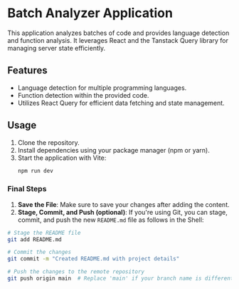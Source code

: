 # Batch Analyzer Application

This application analyzes batches of code and provides language detection and function analysis. It leverages React and the Tanstack Query library for managing server state efficiently.

## Features

- Language detection for multiple programming languages.
- Function detection within the provided code.
- Utilizes React Query for efficient data fetching and state management.

## Usage

1. Clone the repository.
2. Install dependencies using your package manager (npm or yarn).
3. Start the application with Vite:
   ```bash
   npm run dev

### Final Steps

1. **Save the File**: Make sure to save your changes after adding the content.
2. **Stage, Commit, and Push (optional)**: If you're using Git, you can stage, commit, and push the new `README.md` file as follows in the Shell:

```bash
# Stage the README file
git add README.md

# Commit the changes
git commit -m "Created README.md with project details"

# Push the changes to the remote repository
git push origin main  # Replace 'main' if your branch name is different
